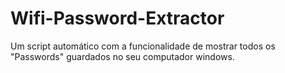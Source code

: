 # Wifi-Password-Extractor
 Um script automático com a funcionalidade de mostrar todos os "Passwords" guardados no  seu computador windows.
 
